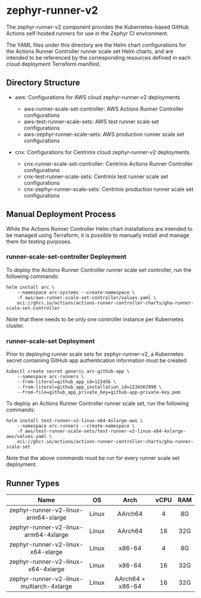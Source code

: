 # zephyr-runner-v2

The zephyr-runner-v2 component provides the Kubernetes-based GitHub Actions
self-hosted runners for use in the Zephyr CI environment.

The YAML files under this directory are the Helm chart configurations for the
Actions Runner Controller runner scale set Helm charts, and are intended to be
referenced by the corresponding resources defined in each cloud deployment
Terraform manifest.

## Directory Structure

* aws: Configurations for AWS cloud zephyr-runner-v2 deployments

    * aws-runner-scale-set-controller: AWS Actions Runner Controller
      configurations
    * aws-test-runner-scale-sets: AWS test runner scale set configurations
    * aws-zephyr-runner-scale-sets: AWS production runner scale set
      configurations

* cnx: Configurations for Centrinix cloud zephyr-runner-v2 deployments

    * cnx-runner-scale-set-controller: Centrinix Actions Runner Controller
      configurations
    * cnx-test-runner-scale-sets: Centrinix test runner scale set configurations
    * cnx-zephyr-runner-scale-sets: Centrinix production runner scale set
      configurations

## Manual Deployment Process

While the Actions Runner Controller Helm chart installations are intended to be
managed using Terraform, it is possible to manually install and manage them for
testing purposes.

### runner-scale-set-controller Deployment

To deploy the Actions Runner Controller runner scale set controller, run the
following commands:

```
helm install arc \
    --namespace arc-systems --create-namespace \
    -f aws/aws-runner-scale-set-controller/values.yaml \
    oci://ghcr.io/actions/actions-runner-controller-charts/gha-runner-scale-set-controller
```

Note that there needs to be only one controller instance per Kubernetes cluster.

### runner-scale-set Deployment

Prior to deploying runner scale sets for zephyr-runner-v2, a Kubernetes secret
containing GitHub app authentication information must be created:

```
kubectl create secret generic arc-github-app \
    --namespace arc-runners \
    --from-literal=github_app_id=123456 \
    --from-literal=github_app_installation_id=1234567890 \
    --from-file=github_app_private_key=github-app-private-key.pem
```

To deploy an Actions Runner Controller runner scale set, run the following
commands:

```
helm install test-runner-v2-linux-x64-4xlarge-aws \
    --namespace arc-runners --create-namespace \
    -f aws/test-runner-scale-sets/test-runner-v2-linux-x64-4xlarge-aws/values.yaml \
    oci://ghcr.io/actions/actions-runner-controller-charts/gha-runner-scale-set
```

Note that the above commands must be run for every runner scale set deployment.

## Runner Types

| **Name** | **OS** | **Arch** | **vCPU** | **RAM** |
|:---:|:---:|:---:|:---:|:---:|
| zephyr-runner-v2-linux-arm64-xlarge | Linux | AArch64 | 4 | 8G |
| zephyr-runner-v2-linux-arm64-4xlarge | Linux | AArch64 | 16 | 32G |
| zephyr-runner-v2-linux-x64-xlarge | Linux | x86-64 | 4 | 8G |
| zephyr-runner-v2-linux-x64-4xlarge | Linux | x86-64 | 16 | 32G |
| zephyr-runner-v2-linux-multiarch-4xlarge | Linux | AArch64 + x86-64 | 16 | 32G |
